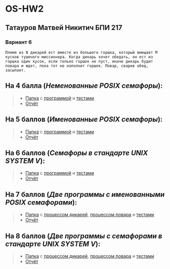 # OS-HW2

## Татауров Матвей Никитич БПИ 217
### Вариант 6
`Племя из N дикарей ест вместе из большого горшка, который вмещает M кусков тушеного миссионера.
Когда дикарь хочет обедать, он ест из горшка один кусок, если
только горшок не пуст, иначе дикарь будит повара и ждет, пока
тот не наполнит горшок. Повар, сварив обед, засыпает. `

## На 4 балла (*Неменованные POSIX семафоры*):
> * [Папка](https://github.com/KcasTischaWattt/OS-HW2/tree/main/On%204) с [программой](https://github.com/KcasTischaWattt/OS-HW2/blob/main/On%204/program.c) и [тестами](https://github.com/KcasTischaWattt/OS-HW2/blob/main/On%204/Test4.png)
> * [Отчёт](https://github.com/KcasTischaWattt/OS-HW2/blob/main/On%204/readme.md)

## На 5 баллов (*Именованные POSIX семафоры*):
> * [Папка](https://github.com/KcasTischaWattt/OS-HW2/tree/main/On%205) с [программой](https://github.com/KcasTischaWattt/OS-HW2/blob/main/On%205/program.c) и [тестами](https://github.com/KcasTischaWattt/OS-HW2/blob/main/On%205/Test5.png)
> * [Отчёт](https://github.com/KcasTischaWattt/OS-HW2/blob/main/On%205/readme.md)

## На 6 баллов (*Семафоры в стандарте UNIX SYSTEM V*):
> * [Папка](https://github.com/KcasTischaWattt/OS-HW2/tree/main/On%206) с [программой](https://github.com/KcasTischaWattt/OS-HW2/blob/main/On%206/program.c) и [тестами](https://github.com/KcasTischaWattt/OS-HW2/blob/main/On%206/Test6.png)
> * [Отчёт](https://github.com/KcasTischaWattt/OS-HW2/blob/main/On%206/readme.md)

## На 7 баллов (*Две программы с именованными POSIX семафорами*):
> * [Папка](https://github.com/KcasTischaWattt/OS-HW2/tree/main/On%207) с [процессом дикарей](https://github.com/KcasTischaWattt/OS-HW2/blob/main/On%207/savage.c), [процессом повара](https://github.com/KcasTischaWattt/OS-HW2/blob/main/On%207/cook.c) и [тестами](https://github.com/KcasTischaWattt/OS-HW2/blob/main/On%207/Test7.png)
> * [Отчёт](https://github.com/KcasTischaWattt/OS-HW2/blob/main/On%207/readme.md)

## На 8 баллов (*Две программы с семафорами в стандарте UNIX SYSTEM V*):
> * [Папка](https://github.com/KcasTischaWattt/OS-HW2/tree/main/On%208) с [процессом дикарей](https://github.com/KcasTischaWattt/OS-HW2/blob/main/On%208/savage.c), [процессом повара](https://github.com/KcasTischaWattt/OS-HW2/blob/main/On%208/cook.c) и [тестами](https://github.com/KcasTischaWattt/OS-HW2/blob/main/On%208/Test8.png)
> * [Отчёт](https://github.com/KcasTischaWattt/OS-HW2/blob/main/On%208/readme.md)
